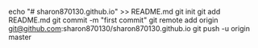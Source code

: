 
echo "# sharon870130.github.io" >> README.md
git init
git add README.md
git commit -m "first commit"
git remote add origin git@github.com:sharon870130/sharon870130.github.io
git push -u origin master
